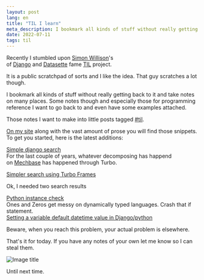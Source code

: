 ```yaml
---
layout: post
lang: en
title: "TIL I learn"
meta_description: I bookmark all kinds of stuff without really getting back to it and take notes on many places. Now I make them into posts
date: 2022-07-11
tags: til
---
```


Recently I stumbled upon [Simon Willison](https://simonwillison.net/)'s of [Django](https://www.djangoproject.com/) and [Datasette](https://datasette.io/) fame [TIL](https://til.simonwillison.net/) project.

It is a public scratchpad of sorts and I like the idea. That guy scratches a lot though.

I bookmark all kinds of stuff without really getting back to it and take notes on many places. Some notes though and especially those for programming reference I want to go back to and even have some examples attached.

Those notes I want to make into little posts tagged [#til](https://tsangiotis.com/blog/?q=til).

[On my site](https://tsangiotis.com/) along with the vast amount of prose you will find those snippets. To get you started, here is the latest additions:

[Simple django search](https://tsangiotis.com/simple-django-search/)\
For the last couple of years, whatever decomposing has happend on [Mechbase](https://arpedon.com/en/products/mechbase/) has happened through Turbo.

[Simpler search using Turbo Frames](https://tsangiotis.com/simpler-search-using-turbo-frames/)

Ok, I needed two search results

[Python instance check](https://tsangiotis.com/python-is-number/)\
Ones and Zeros get messy on dynamically typed languages. Crash that if statement.\
[Setting a variable default datetime value in Django/python](https://tsangiotis.com/default-datetime-value/)

Beware, when you reach this problem, your actual problem is elsewhere.

That's it for today. If you have any notes of your own let me know so I can steal them.

![Image title](https://bear-images.sfo2.cdn.digitaloceanspaces.com/tasos-1657570010.gif)

Until next time.

